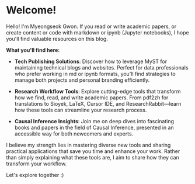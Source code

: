 
# Welcome!

Hello! I'm Myeongseok Gwon. If you read or write academic papers, or create content or code with markdown or ipynb (Jupyter notebooks), I hope you'll find valuable resources on this blog.

**What you'll find here:**

- **Tech Publishing Solutions**: Discover how to leverage MyST for maintaining technical blogs and websites. Perfect for data professionals who prefer working in md or ipynb formats, you'll find strategies to manage both projects and personal branding efficiently.

- **Research Workflow Tools**: Explore cutting-edge tools that transform how we find, read, and write academic papers. From pdf2zh for translations to Sioyek, LaTeX, Cursor IDE, and ResearchRabbit—learn how these tools can streamline your research process.

- **Causal Inference Insights**: Join me on deep dives into fascinating books and papers in the field of Causal Inference, presented in an accessible way for both newcomers and experts.

I believe my strength lies in mastering diverse new tools and sharing practical applications that save you time and enhance your work. Rather than simply explaining what these tools are, I aim to share how they can transform your workflow.

Let's explore together :)